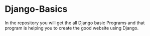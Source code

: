 # Django-Basics
In the repository you will get the all Django basic Programs and that program is helping you to create the good website using Django.
